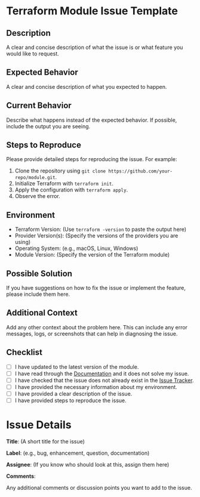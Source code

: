 # Terraform Module Issue Template

## Description

A clear and concise description of what the issue is or what feature you would like to request.

## Expected Behavior

A clear and concise description of what you expected to happen.

## Current Behavior

Describe what happens instead of the expected behavior. If possible, include the output you are seeing.

## Steps to Reproduce

Please provide detailed steps for reproducing the issue. For example:

1. Clone the repository using `git clone https://github.com/your-repo/module.git`.
2. Initialize Terraform with `terraform init`.
3. Apply the configuration with `terraform apply`.
4. Observe the error.

## Environment

- Terraform Version: (Use `terraform -version` to paste the output here)
- Provider Version(s): (Specify the versions of the providers you are using)
- Operating System: (e.g., macOS, Linux, Windows)
- Module Version: (Specify the version of the Terraform module)

## Possible Solution

If you have suggestions on how to fix the issue or implement the feature, please include them here.

## Additional Context

Add any other context about the problem here. This can include any error messages, logs, or screenshots that can help in diagnosing the issue.

## Checklist

- [ ] I have updated to the latest version of the module.
- [ ] I have read through the [Documentation](https://github.com/your-repo/module/blob/main/README.md) and it does not solve my issue.
- [ ] I have checked that the issue does not already exist in the [Issue Tracker](https://github.com/your-repo/module/issues).
- [ ] I have provided the necessary information about my environment.
- [ ] I have provided a clear description of the issue.
- [ ] I have provided steps to reproduce the issue.

# Issue Details

**Title**: (A short title for the issue)

**Label**: (e.g., bug, enhancement, question, documentation)

**Assignee**: (If you know who should look at this, assign them here)

**Comments**:

Any additional comments or discussion points you want to add to the issue.